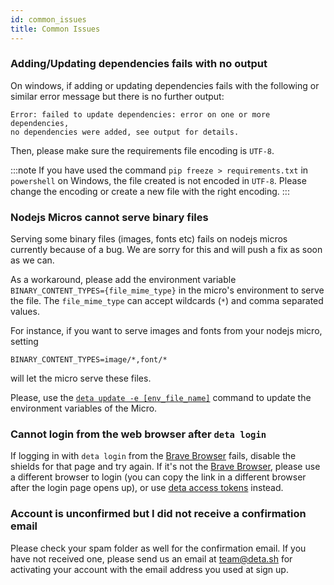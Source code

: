 ```yaml
---
id: common_issues
title: Common Issues
---
```


### Adding/Updating dependencies fails with no output

On windows, if adding or updating dependencies fails with the following or similar error message but there is no further output: 

```
Error: failed to update dependencies: error on one or more dependencies, 
no dependencies were added, see output for details.
```

Then, please make sure the requirements file encoding is `UTF-8`. 

:::note
If you have used the command `pip freeze > requirements.txt` in `powershell` on Windows,
the file created is not encoded in `UTF-8`. Please change the encoding or create a new file with the right encoding. 
:::

### Nodejs Micros cannot serve binary files

Serving some binary files (images, fonts etc) fails on nodejs micros currently because of a bug. We are sorry for this and will push a fix as soon as we can. 

As a workaround, please add the environment variable `BINARY_CONTENT_TYPES={file_mime_type}` in the micro's environment to serve the file. The `file_mime_type` can accept wildcards (`*`)
and comma separated values. 

For instance, if you want to serve images and fonts from your nodejs micro, setting

```
BINARY_CONTENT_TYPES=image/*,font/*
```

will let the micro serve these files. 

Please, use the [`deta update -e [env_file_name]`](https://docs.deta.sh/docs/cli/commands#deta-update) command to update the environment variables of the Micro.

### Cannot login from the web browser after `deta login`

If logging in with `deta login` from the [Brave Browser](https://brave.com/) fails, disable the shields for that page and try again. If it's not the [Brave Browser](https://brave.com/), please use a different browser to login (you can copy the link in a different browser after the login page opens up), or use [deta access tokens](https://docs.deta.sh/docs/cli/auth#deta-access-tokens) instead.

### Account is unconfirmed but I did not receive a confirmation email

Please check your spam folder as well for the confirmation email. If you have not received one, please send us an email at team@deta.sh for activating your account with the email address you used at sign up. 
